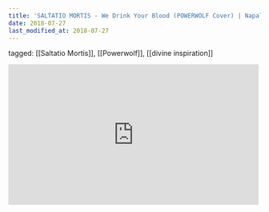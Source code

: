 ```yaml
---
title: 'SALTATIO MORTIS - We Drink Your Blood (POWERWOLF Cover) | Napalm Records - YouTube'
date: 2018-07-27
last_modified_at: 2018-07-27
---
```

tagged: [[Saltatio Mortis]], [[Powerwolf]], [[divine inspiration]]
<iframe allow="accelerometer; autoplay; clipboard-write; encrypted-media; gyroscope; picture-in-picture" allowfullscreen="" frameborder="0" height="281" id="youtube_iframe" src="https://www.youtube.com/embed/RXsgYryLyuU?feature=oembed&amp;enablejsapi=1&amp;origin=https://safe.txmblr.com&amp;wmode=opaque" width="500"></iframe>